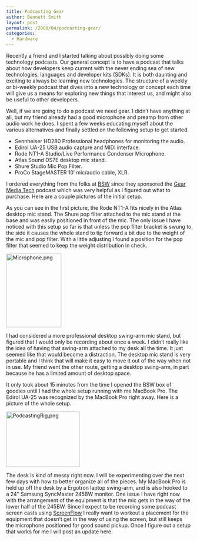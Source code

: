 ```yaml
---
title: Podcasting Gear
author: Bennett Smith
layout: post
permalink: /2008/04/podcasting-gear/
categories:
  - Hardware
---
```

Recently a friend and I started talking about possibly doing some technology podcasts. Our general concept is to have a podcast that talks about how developers keep current with the never ending sea of new technologies, languages and developer kits (SDKs). It is both daunting and exciting to always be learning new technologies. The structure of a weekly or bi-weekly podcast that dives into a new technology or concept each time will give us a means for exploring new things that interest us, and might also be useful to other developers. 

Well, if we are going to do a podcast we need gear. I didn’t have anything at all, but my friend already had a good microphone and preamp from other audio work he does. I spent a few weeks educating myself about the various alternatives and finally settled on the following setup to get started.

*   Sennheiser HD280 Professional headphones for monitoring the audio.
*   Edirol UA-25 USB audio capture and MIDI interface.
*   Rode NT1-A Studio/Live Performance Condenser Microphone.
*   Atlas Sound DS7E desktop mic stand.
*   Shure Studio Mic Pop Filter.
*   ProCo StageMASTER 10′ mic/audio cable, XLR.

I ordered everything from the folks at <a target="_blank" href="http://www.bswusa.com">BSW</a> since they sponsored the <a target="_blank" href="http://gearmediatech.libsyn.com">Gear Media Tech</a> podcast which was very helpful as I figured out what to purchase. Here are a couple pictures of the initial setup. 

As you can see in the first picture, the Rode NT1-A fits nicely in the Atlas desktop mic stand. The Shure pop filter attached to the mic stand at the base and was easily positioned in front of the mic. The only issue I have noticed with this setup so far is that unless the pop filter bracket is swung to the side it causes the whole stand to tip forward a bit due to the weight of the mic and pop filter. With a little adjusting I found a position for the pop filter that seemed to keep the weight distribution in check. 

<a href="http://idvlpsw.files.wordpress.com/2008/04/microphone-large.png" target="_blank"><img src="http://idvlpsw.files.wordpress.com/2008/04/microphone1.png" alt="Microphone.png" border="0" width="150" height="200" /></a>

I had considered a more professional desktop swing-arm mic stand, but figured that I would only be recording about once a week. I didn’t really like the idea of having that swing-arm attached to my desk all the time. It just seemed like that would become a distraction. The desktop mic stand is very portable and I think that will make it easy to move it out of the way when not in use. My friend went the other route, getting a desktop swing-arm, in part because he has a limited amount of desktop space. 

It only took about 15 minutes from the time I opened the BSW box of goodies until I had the whole setup running with me MacBook Pro. The Edirol UA-25 was recognized by the MacBook Pro right away. Here is a picture of the whole setup. 

<a href="http://idvlpsw.files.wordpress.com/2008/04/podcastingrig-large.png" target="_blank"><img src="http://idvlpsw.files.wordpress.com/2008/04/podcastingrig1.png" alt="PodcastingRig.png" border="0" width="200" height="150" /></a>

The desk is kind of messy right now. I will be experimenting over the next few days with how to better organize all of the pieces. My MacBook Pro is held up off the desk by a Ergotron laptop swing-arm, and is also hooked to a 24″ Samsung SyncMaster 245BW monitor. One issue I have right now with the arrangement of the equipment is that the mic gets in the way of the lower half of the 245BW. Since I expect to be recording some podcast screen casts using <a target="_blank" href="https://www.varasoftware.com/products/screenflow/">ScreenFlow</a> I really want to workout a placement for the equipment that doesn’t get in the way of using the screen, but still keeps the microphone positioned for good sound pickup. Once I figure out a setup that works for me I will post an update here.

